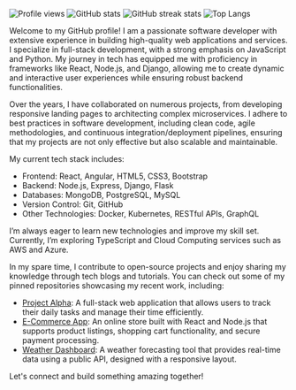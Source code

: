 ![Profile views](https://komarev.com/ghpvc/?username=augustagarza476)
![GitHub stats](https://github-readme-stats.vercel.app/api?username=augustagarza476&show_icons=true&count_private=true&theme=radical)
![GitHub streak stats](https://github-readme-streak-stats.herokuapp.com/?user=augustagarza476&theme=radical)
![Top Langs](https://github-readme-stats.vercel.app/api/top-langs/?username=augustagarza476&layout=compact&theme=radical)

Welcome to my GitHub profile! I am a passionate software developer with extensive experience in building high-quality web applications and services. I specialize in full-stack development, with a strong emphasis on JavaScript and Python. My journey in tech has equipped me with proficiency in frameworks like React, Node.js, and Django, allowing me to create dynamic and interactive user experiences while ensuring robust backend functionalities.

Over the years, I have collaborated on numerous projects, from developing responsive landing pages to architecting complex microservices. I adhere to best practices in software development, including clean code, agile methodologies, and continuous integration/deployment pipelines, ensuring that my projects are not only effective but also scalable and maintainable.

My current tech stack includes:
- Frontend: React, Angular, HTML5, CSS3, Bootstrap
- Backend: Node.js, Express, Django, Flask
- Databases: MongoDB, PostgreSQL, MySQL
- Version Control: Git, GitHub
- Other Technologies: Docker, Kubernetes, RESTful APIs, GraphQL

I’m always eager to learn new technologies and improve my skill set. Currently, I’m exploring TypeScript and Cloud Computing services such as AWS and Azure.

In my spare time, I contribute to open-source projects and enjoy sharing my knowledge through tech blogs and tutorials. You can check out some of my pinned repositories showcasing my recent work, including:

- [Project Alpha](https://github.com/augustagarza476/project-alpha): A full-stack web application that allows users to track their daily tasks and manage their time efficiently.
- [E-Commerce App](https://github.com/augustagarza476/e-commerce-app): An online store built with React and Node.js that supports product listings, shopping cart functionality, and secure payment processing.
- [Weather Dashboard](https://github.com/augustagarza476/weather-dashboard): A weather forecasting tool that provides real-time data using a public API, designed with a responsive layout.

Let's connect and build something amazing together!
